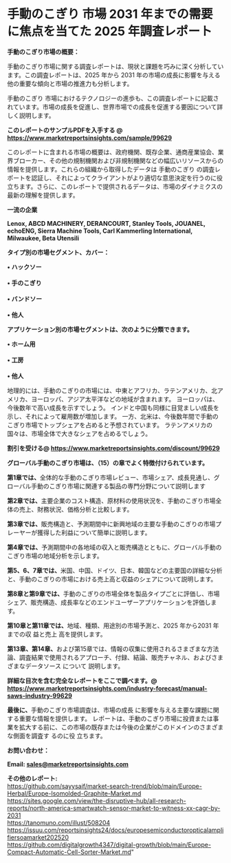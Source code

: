 # 手動のこぎり 市場 2031 年までの需要に焦点を当てた 2025 年調査レポート

<strong><b>手動のこぎり市場の概要：</b></strong>

手動のこぎり市場に関する調査レポートは、現状と課題を巧みに深く分析しています。この調査レポートは、2025 年から 2031 年の市場の成長に影響を与える他の重要な傾向と市場の推進力も分析します。

手動のこぎり 市場におけるテクノロジーの進歩も、この調査レポートに記載されています。市場の成長を促進し、世界市場での成長を促進する要因について詳しく説明します。

<strong>このレポートのサンプルPDFを入手する @ <a href=https://www.marketreportsinsights.com/sample/99629>https://www.marketreportsinsights.com/sample/99629</a></strong>

このレポートに含まれる市場の概要は、政府機関、既存企業、通商産業協会、業界ブローカー、その他の規制機関および非規制機関などの幅広いリソースからの情報を提供します。これらの組織から取得したデータは 手動のこぎり の調査レポートを認証し、それによってクライアントがより適切な意思決定を行うのに役立ちます。さらに、このレポートで提供されるデータは、市場のダイナミクスの最新の理解を提供します。

<strong>一流の企業</strong>

<strong><b>Lenox, ABCD MACHINERY, DERANCOURT, Stanley Tools, JOUANEL, echoENG, Sierra Machine Tools, Carl Kammerling International, Milwaukee, Beta Utensili</b></strong>

<strong><b>タイプ別の市場セグメント、カバー：</b></strong>

<strong>• ハックソー<br><br>• 手のこぎり<br><br>• バンドソー<br><br>• 他人</strong>

<strong><b>アプリケーション別の市場セグメントは、次のように分類できます。</b></strong>

<strong>• ホーム用<br><br>• 工房<br><br>• 他人</strong>

 地理的には、手動のこぎりの市場には、中東とアフリカ、ラテンアメリカ、北アメリカ、ヨーロッパ、アジア太平洋などの地域が含まれます。 ヨーロッパは、今後数年で高い成長を示すでしょう。 インドと中国も同様に目覚ましい成長を示し、それによって雇用数が増加します。 一方、北米は、今後数年間で手動のこぎり市場でトップシェアを占めると予想されています。 ラテンアメリカの国々は、市場全体で大きなシェアを占めるでしょう。

<strong>割引を受ける@ <a href=https://www.marketreportsinsights.com/discount/99629>https://www.marketreportsinsights.com/discount/99629</a></strong>

<strong><b>グローバル手動のこぎり市場は、（15）の章でよく特徴付けられています。</b></strong>

<strong><b>第</b></strong><strong><b>1章では、</b></strong>全体的な手動のこぎり市場レビュー、市場シェア、成長見通し、グローバル手動のこぎり市場に関連する製品の専門分野について説明します

<strong><b>第2章では、</b></strong>主要企業のコスト構造、原材料の使用状況を、手動のこぎり市場全体の売上、財務状況、価格分析と比較します。

<strong><b>第3章では、</b></strong>販売構造と、予測期間中に新興地域の主要な手動のこぎりの市場プレーヤーが獲得した利益について簡単に説明します。

<strong><b>第4章では、</b></strong>予測期間中の各地域の収入と販売構造とともに、グローバル手動のこぎり市場の地域分析を示します。

<strong><b>第5、6、7章では、</b></strong>米国、中国、ドイツ、日本、韓国などの主要国の詳細な分析と、手動のこぎりの市場における売上高と収益のシェアについて説明します。

<strong><b>第8章と第9章では、</b></strong>手動のこぎりの市場全体を製品タイプごとに評価し、市場シェア、販売構造、成長率などのエンドユーザーアプリケーションを評価します。

<strong><b>第10章と第11章では、</b></strong>地域、種類、用途別の市場予測と、2025 年から2031 年までの収 益と売上 高を提供します。

<strong><b>第13章、第14章、</b></strong>および第15章では、情報の収集に使用されるさまざまな方法論、調査結果で使用されるアプローチ、付録、結論、販売チャネル、およびさまざまなデータソース について 説明します。

<strong>詳細な目次を含む完全なレポートをここで調べます。@ <a href=https://www.marketreportsinsights.com/industry-forecast/manual-saws-industry-99629>https://www.marketreportsinsights.com/industry-forecast/manual-saws-industry-99629</a></strong>

<strong><b>最後に、</b></strong>手動のこぎり市場調査は、市場の成長 に影響を</a>与える主要な課題に関する重要な情報を提供します。 レポートは、手動のこぎり市場に投資または事業を拡大する前に、この市場の既存または今後の企業がこのドメインのさまざまな側面を調査す るのに役 立ちます。

<strong><b>お問い合わせ：</b></strong>

<strong>Email: </strong><a href=mailto:sales@marketreportsinsights.com><strong>sales@marketreportsinsights.com</strong></a>

<strong>その他のレポート:</strong>
<br>
<a href=https://github.com/sayysaif/market-search-trend/blob/main/Europe-Herbal/Europe-Isomolded-Graphite-Market.md>https://github.com/sayysaif/market-search-trend/blob/main/Europe-Herbal/Europe-Isomolded-Graphite-Market.md</a>
<br>
<a href=https://sites.google.com/view/the-disruptive-hub/all-research-reports/north-america-smartwatch-sensor-market-to-witness-xx-cagr-by-2031>https://sites.google.com/view/the-disruptive-hub/all-research-reports/north-america-smartwatch-sensor-market-to-witness-xx-cagr-by-2031</a>
<br>
<a href=https://tanomuno.com/illust/508204>https://tanomuno.com/illust/508204</a>
<br>
<a href=https://issuu.com/reportsinsights24/docs/europesemiconductoropticalamplifiersoamarket202520>https://issuu.com/reportsinsights24/docs/europesemiconductoropticalamplifiersoamarket202520</a>
<br>
<a href=https://github.com/digitalgrowth4347/digital-growth/blob/main/Europe-Compact-Automatic-Cell-Sorter-Market.md>https://github.com/digitalgrowth4347/digital-growth/blob/main/Europe-Compact-Automatic-Cell-Sorter-Market.md</a>"
